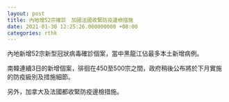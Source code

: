 ```yaml
---
layout: post
title: 內地增52宗確診　加國法國收緊防疫邊檢措施
date: 2021-01-30 12:25:26.000000000 +08:00
categories: rthk
---
```


內地新增52宗新型冠狀病毒確診個案，當中黑龍江佔最多本土新增病例。

南韓連續3日的新增個案，徘徊在450至500宗之間，政府稍後公布將於下月實施的防疫級別及措施細節。

另外，加拿大及法國都收緊防疫邊檢措施。
